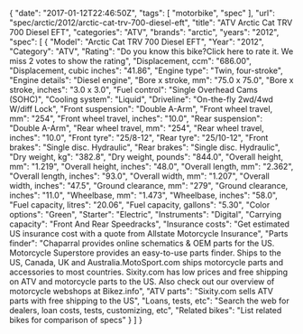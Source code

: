 {
    "date": "2017-01-12T22:46:50Z",
    "tags": [
        "motorbike",
        "spec"
    ],
    "url": "spec\/arctic\/2012\/arctic-cat-trv-700-diesel-eft",
    "title": "ATV Arctic Cat TRV 700 Diesel EFT",
    "categories": "ATV",
    "brands": "arctic",
    "years": "2012",
    "spec": [
        {
            "Model": "Arctic Cat TRV 700 Diesel EFT",
            "Year": "2012",
            "Category": "ATV",
            "Rating": "Do you know this bike?Click here to rate it. We miss 2 votes to show the rating",
            "Displacement, ccm": "686.00",
            "Displacement, cubic inches": "41.86",
            "Engine type": "Twin, four-stroke",
            "Engine details": "Diesel engine",
            "Bore x stroke, mm": "75.0 x 75.0",
            "Bore x stroke, inches": "3.0 x 3.0",
            "Fuel control": "Single Overhead Cams (SOHC)",
            "Cooling system": "Liquid",
            "Driveline": "On-the-fly 2wd\/4wd W\/diff Lock",
            "Front suspension": "Double A-Arm",
            "Front wheel travel, mm": "254",
            "Front wheel travel, inches": "10.0",
            "Rear suspension": "Double A-Arm",
            "Rear wheel travel, mm": "254",
            "Rear wheel travel, inches": "10.0",
            "Front tyre": "25\/8-12",
            "Rear tyre": "25\/10-12",
            "Front brakes": "Single disc. Hydraulic",
            "Rear brakes": "Single disc. Hydraulic",
            "Dry weight, kg": "382.8",
            "Dry weight, pounds": "844.0",
            "Overall height, mm": "1.219",
            "Overall height, inches": "48.0",
            "Overall length, mm": "2.362",
            "Overall length, inches": "93.0",
            "Overall width, mm": "1.207",
            "Overall width, inches": "47.5",
            "Ground clearance, mm": "279",
            "Ground clearance, inches": "11.0",
            "Wheelbase, mm": "1.473",
            "Wheelbase, inches": "58.0",
            "Fuel capacity, litres": "20.06",
            "Fuel capacity, gallons": "5.30",
            "Color options": "Green",
            "Starter": "Electric",
            "Instruments": "Digital",
            "Carrying capacity": "Front And Rear Speedracks",
            "Insurance costs": "Get estimated US insurance cost with a quote from Allstate Motorcycle Insurance",
            "Parts finder": "Chaparral provides online schematics & OEM parts for the US.   Motorcycle Superstore provides an easy-to-use parts finder. Ships to the US, Canada, UK and Australia.MotoSport.com ships motorcycle parts and accessories to most countries.    Sixity.com has low prices and free shipping on ATV and motorcycle parts to the US. Also check out our overview of motorcycle webshops at Bikez.info",
            "ATV parts": "Sixity.com sells ATV parts with free shipping to the US",
            "Loans, tests, etc": "Search the web for dealers, loan costs, tests, customizing, etc",
            "Related bikes": "List related bikes for comparison of specs"
        }
    ]
}